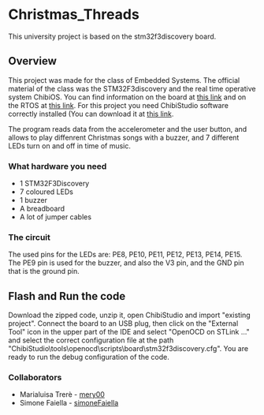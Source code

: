 # Christmas_Threads
This university project is based on the stm32f3discovery board.

## Overview

This project was made for the class of Embedded Systems. The official material of the class was the STM32F3discovery and the real time operative system ChibiOS. You can find information on the board at [this link](https://www.st.com/en/evaluation-tools/stm32f3discovery.html) and on the RTOS at [this link](http://chibios.org/dokuwiki/doku.php). 
For this project you need ChibiStudio software correctly installed (You can download it at [this link](http://chibios.org/dokuwiki/doku.php?id=chibios:product:chibistudio:start).

The program reads data from the accelerometer and the user button, and allows to play diffenrent Christmas songs with a buzzer, and 7 different LEDs turn on and off in time of music.

### What hardware you need
- 1 STM32F3Discovery
- 7 coloured LEDs
- 1 buzzer
- A breadboard
- A lot of jumper cables

### The circuit
The used pins for the LEDs are: PE8, PE10, PE11, PE12, PE13, PE14, PE15. The PE9 pin is used for the buzzer, and also the V3 pin, and the GND pin that is the ground pin.

## Flash and Run the code
Download the zipped code, unzip it, open ChibiStudio and import "existing project". Connect the board to an USB plug, then click on the "External Tool" icon in the upper part of the IDE and select "OpenOCD on STLink ..." and select the correct configuration file at the path "ChibiStudio\tools\openocd\scripts\board\stm32f3discovery.cfg". You are ready to run the debug configuration of the code.

### Collaborators
- Marialuisa Trerè - [mery00](https://github.com/mery00)
- Simone Faiella - [simoneFaiella](https://github.com/SimoneFaiella)

